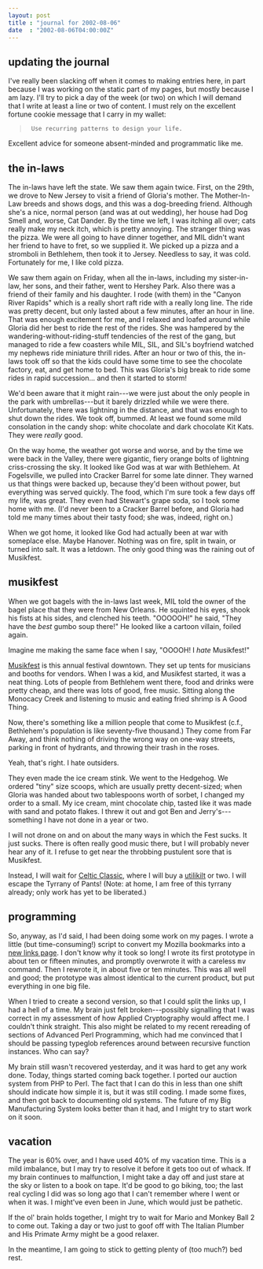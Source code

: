 ```yaml
---
layout: post
title : "journal for 2002-08-06"
date  : "2002-08-06T04:00:00Z"
---
```



## updating the journal

I've really been slacking off when it comes to making entries here, in part because I was working on the static part of my pages, but mostly because I am lazy.  I'll try to pick a day of the week (or two) on which I will demand that I write at least a line or two of content.  I must rely on the excellent fortune cookie message that I carry in my wallet:

<blockquote>
<pre><code>	Use recurring patterns to design your life.
</code></pre>

</blockquote>

Excellent advice for someone absent-minded and programmatic like me.

## the in-laws

The in-laws have left the state.  We saw them again twice.  First, on the 29th, we drove to New Jersey to visit a friend of Gloria's mother.  The Mother-In-Law breeds and shows dogs, and this was a dog-breeding friend.  Although she's a nice, normal person (and was at out wedding), her house had Dog Smell and, worse, Cat Dander.  By the time we left, I was itching all over;  cats really make my neck itch, which is pretty annoying.  The stranger thing was the pizza. We were all going to have dinner together, and MIL didn't want her friend to have to fret, so we supplied it.  We picked up a pizza and a stromboli in Bethlehem, then took it to Jersey.  Needless to say, it was cold.  Fortunately for me, I like cold pizza.

We saw them again on Friday, when all the in-laws, including my sister-in-law, her sons, and their father, went to Hershey Park.  Also there was a friend of their family and his daughter.  I rode (with them) in the "Canyon River Rapids" which is a really short raft ride with a really long line.  The ride was pretty decent, but only lasted about a few minutes, after an hour in line.  That was enough excitement for me, and I relaxed and loafed around while Gloria did her best to ride the rest of the rides.  She was hampered by the wandering-without-riding-stuff tendencies of the rest of the gang, but managed to ride a few coasters while MIL, SIL, and SIL's boyfriend watched my nephews ride miniature thrill rides.  After an hour or two of this, the in-laws took off so that the kids could have some time to see the chocolate factory, eat, and get home to bed.  This was Gloria's big break to ride some rides in rapid succession... and then it started to storm!

We'd been aware that it might rain---we were just about the only people in the park with umbrellas---but it barely drizzled while we were there. Unfortunately, there was lightning in the distance, and that was enough to shut down the rides.  We took off, bummed.  At least we found some mild consolation in the candy shop:  white chocolate and dark chocolate Kit Kats.  They were <em>really</em> good.

On the way home, the weather got worse and worse, and by the time we were back in the Valley, there were gigantic, fiery orange bolts of lightning criss-crossing the sky.  It looked like God was at war with Bethlehem.  At Fogelsville, we pulled into Cracker Barrel for some late dinner.  They warned us that things were backed up, because they'd been without power, but everything was served quickly.  The food, which I'm sure took a few days off my life, was great.  They even had Stewart's grape soda, so I took some home with me.  (I'd never been to a Cracker Barrel before, and Gloria had told me many times about their tasty food;  she was, indeed, right on.)

When we got home, it looked like God had actually been at war with someplace else.  Maybe Hanover.  Nothing was on fire, split in twain, or turned into salt.  It was a letdown.  The only good thing was the raining out of Musikfest.

## musikfest

When we got bagels with the in-laws last week, MIL told the owner of the bagel place that they were from New Orleans.  He squinted his eyes, shook his fists at his sides, and clenched his teeth.  "OOOOOH!" he said, "They have the <em>best</em> gumbo soup there!"  He looked like a cartoon villain, foiled again.

Imagine me making the same face when I say, "OOOOH!  I <em>hate</em> Musikfest!"

<a href='http://www.fest.org'>Musikfest</a> is this annual festival downtown. They set up tents for musicians and booths for vendors.  When I was a kid, and Musikfest started, it was a neat thing.  Lots of people from Bethlehem went there, food and drinks were pretty cheap, and there was lots of good, free music.  Sitting along the Monocacy Creek and listening to music and eating fried shrimp is A Good Thing.

Now, there's something like a million people that come to Musikfest (c.f., Bethlehem's population is like seventy-five thousand.)  They come from Far Away, and think nothing of driving the wrong way on one-way streets, parking in front of hydrants, and throwing their trash in the roses.  

Yeah, that's right.  I hate outsiders.

They even made the ice cream stink.  We went to the Hedgehog.  We ordered "tiny" size scoops, which are usually pretty decent-sized;  when Gloria was handed about two tablespoons worth of sorbet, I changed my order to a small. My ice cream, mint chocolate chip, tasted like it was made with sand and potato flakes.  I threw it out and got Ben and Jerry's---something I have not done in a year or two.

I will not drone on and on about the many ways in which the Fest sucks.  It just sucks.  There is often really good music there, but I will probably never hear any of it.  I refuse to get near the throbbing pustulent sore that is Musikfest.  

Instead, I will wait for <a href='http://www.celticfest.org/'>Celtic Classic</a>, where I will buy a <a href='http://www.utilikilts.com'>utilikilt</a> or two.  I will escape the Tyrrany of Pants!  (Note:  at home, I am free of this tyrrany already;  only work has yet to be liberated.)

## programming

So, anyway, as I'd said, I had been doing some work on my pages.  I wrote a little (but time-consuming!) script to convert my Mozilla bookmarks into a <a href='http://rjbs.manxome.org/links/'>new links page</a>.  I don't know why it took so long!  I wrote its first prototype in about ten or fifteen minutes, and promptly overwrote it with a careless <tt>mv</tt> command.  Then I rewrote it, in about five or ten minutes.  This was all well and good; the prototype was almost identical to the current product, but put everything in one big file. 

When I tried to create a second version, so that I could split the links up, I had a hell of a time.  My brain just felt broken---possibly signalling that I was correct in my assessment of how Applied Cryptography would affect me.  I couldn't think straight.  This also might be related to my recent rereading of sections of Advanced Perl Programming, which had me convinced that I should be passing typeglob references around between recursive function instances.  Who can say?

My brain still wasn't recovered yesterday, and it was hard to get any work done.  Today, things started coming back together.  I ported our auction system from PHP to Perl.  The fact that I can do this in less than one shift should indicate how simple it is, but it was still coding.  I made some fixes, and then got back to documenting old systems.  The future of my Big Manufacturing System looks better than it had, and I might try to start work on it soon.

## vacation

The year is 60% over, and I have used 40% of my vacation time.  This is a mild imbalance, but I may try to resolve it before it gets too out of whack.  If my brain continues to malfunction, I might take a day off and just stare at the sky or listen to a book on tape.  It'd be good to go biking, too;  the last real cycling I did was so long ago that I can't remember where I went or when it was.  I might've even been in June, which would just be pathetic.

If the ol' brain holds together, I might try to wait for Mario and Monkey Ball 2 to come out.  Taking a day or two just to goof off with The Italian Plumber and His Primate Army might be a good relaxer.

In the meantime, I am going to stick to getting plenty of (too much?) bed rest.

